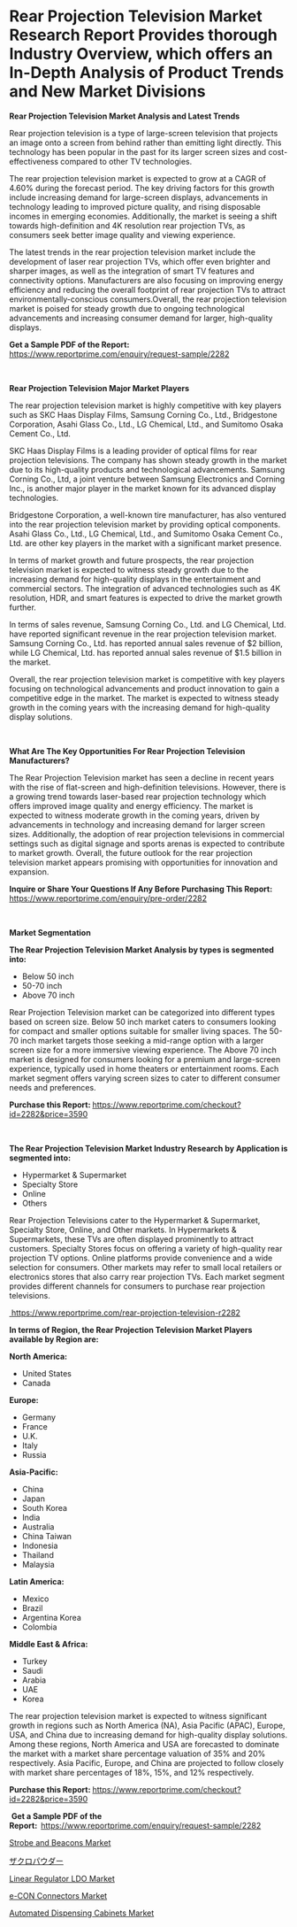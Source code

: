 <p><h1>Rear Projection Television Market Research Report Provides thorough Industry Overview, which offers an In-Depth Analysis of Product Trends and New Market Divisions</h1></p><p><strong>Rear Projection Television Market Analysis and Latest Trends</strong></p>
<p><p>Rear projection television is a type of large-screen television that projects an image onto a screen from behind rather than emitting light directly. This technology has been popular in the past for its larger screen sizes and cost-effectiveness compared to other TV technologies.</p><p>The rear projection television market is expected to grow at a CAGR of 4.60% during the forecast period. The key driving factors for this growth include increasing demand for large-screen displays, advancements in technology leading to improved picture quality, and rising disposable incomes in emerging economies. Additionally, the market is seeing a shift towards high-definition and 4K resolution rear projection TVs, as consumers seek better image quality and viewing experience.</p><p>The latest trends in the rear projection television market include the development of laser rear projection TVs, which offer even brighter and sharper images, as well as the integration of smart TV features and connectivity options. Manufacturers are also focusing on improving energy efficiency and reducing the overall footprint of rear projection TVs to attract environmentally-conscious consumers.Overall, the rear projection television market is poised for steady growth due to ongoing technological advancements and increasing consumer demand for larger, high-quality displays.</p></p>
<p><strong>Get a Sample PDF of the Report:&nbsp;</strong> <a href="https://www.reportprime.com/enquiry/request-sample/2282">https://www.reportprime.com/enquiry/request-sample/2282</a></p>
<p>&nbsp;</p>
<p><strong>Rear Projection Television Major Market Players</strong></p>
<p><p>The rear projection television market is highly competitive with key players such as SKC Haas Display Films, Samsung Corning Co., Ltd., Bridgestone Corporation, Asahi Glass Co., Ltd., LG Chemical, Ltd., and Sumitomo Osaka Cement Co., Ltd. </p><p>SKC Haas Display Films is a leading provider of optical films for rear projection televisions. The company has shown steady growth in the market due to its high-quality products and technological advancements. Samsung Corning Co., Ltd, a joint venture between Samsung Electronics and Corning Inc., is another major player in the market known for its advanced display technologies.</p><p>Bridgestone Corporation, a well-known tire manufacturer, has also ventured into the rear projection television market by providing optical components. Asahi Glass Co., Ltd., LG Chemical, Ltd., and Sumitomo Osaka Cement Co., Ltd. are other key players in the market with a significant market presence.</p><p>In terms of market growth and future prospects, the rear projection television market is expected to witness steady growth due to the increasing demand for high-quality displays in the entertainment and commercial sectors. The integration of advanced technologies such as 4K resolution, HDR, and smart features is expected to drive the market growth further.</p><p>In terms of sales revenue, Samsung Corning Co., Ltd. and LG Chemical, Ltd. have reported significant revenue in the rear projection television market. Samsung Corning Co., Ltd. has reported annual sales revenue of $2 billion, while LG Chemical, Ltd. has reported annual sales revenue of $1.5 billion in the market.</p><p>Overall, the rear projection television market is competitive with key players focusing on technological advancements and product innovation to gain a competitive edge in the market. The market is expected to witness steady growth in the coming years with the increasing demand for high-quality display solutions.</p></p>
<p>&nbsp;</p>
<p><strong>What Are The Key Opportunities For Rear Projection Television Manufacturers?</strong></p>
<p><p>The Rear Projection Television market has seen a decline in recent years with the rise of flat-screen and high-definition televisions. However, there is a growing trend towards laser-based rear projection technology which offers improved image quality and energy efficiency. The market is expected to witness moderate growth in the coming years, driven by advancements in technology and increasing demand for larger screen sizes. Additionally, the adoption of rear projection televisions in commercial settings such as digital signage and sports arenas is expected to contribute to market growth. Overall, the future outlook for the rear projection television market appears promising with opportunities for innovation and expansion.</p></p>
<p><strong>Inquire or Share Your Questions If Any Before Purchasing This Report:</strong> <a href="https://www.reportprime.com/enquiry/pre-order/2282">https://www.reportprime.com/enquiry/pre-order/2282</a></p>
<p>&nbsp;</p>
<p><strong>Market Segmentation</strong></p>
<p><strong>The Rear Projection Television Market Analysis by types is segmented into:</strong></p>
<p><ul><li>Below 50 inch</li><li>50-70 inch</li><li>Above 70 inch</li></ul></p>
<p><p>Rear Projection Television market can be categorized into different types based on screen size. Below 50 inch market caters to consumers looking for compact and smaller options suitable for smaller living spaces. The 50-70 inch market targets those seeking a mid-range option with a larger screen size for a more immersive viewing experience. The Above 70 inch market is designed for consumers looking for a premium and large-screen experience, typically used in home theaters or entertainment rooms. Each market segment offers varying screen sizes to cater to different consumer needs and preferences.</p></p>
<p><strong>Purchase this Report:&nbsp;</strong><a href="https://www.reportprime.com/checkout?id=2282&price=3590">https://www.reportprime.com/checkout?id=2282&price=3590</a></p>
<p>&nbsp;</p>
<p><strong>The Rear Projection Television Market Industry Research by Application is segmented into:</strong></p>
<p><ul><li>Hypermarket & Supermarket</li><li>Specialty Store</li><li>Online</li><li>Others</li></ul></p>
<p><p>Rear Projection Televisions cater to the Hypermarket & Supermarket, Specialty Store, Online, and Other markets. In Hypermarkets & Supermarkets, these TVs are often displayed prominently to attract customers. Specialty Stores focus on offering a variety of high-quality rear projection TV options. Online platforms provide convenience and a wide selection for consumers. Other markets may refer to small local retailers or electronics stores that also carry rear projection TVs. Each market segment provides different channels for consumers to purchase rear projection televisions.</p></p>
<p><a href="https://www.reportprime.com/rear-projection-television-r2282">&nbsp;https://www.reportprime.com/rear-projection-television-r2282</a></p>
<p><strong>In terms of Region, the Rear Projection Television Market Players available by Region are:</strong></p>
<p>
    <p> <strong> North America: </strong>
        <ul>
            <li>United States</li>
            <li>Canada</li>
        </ul>
        </p> 
    <p> <strong> Europe: </strong>
        <ul>
            <li>Germany</li>
            <li>France</li>
            <li>U.K.</li>
            <li>Italy</li>
            <li>Russia</li>
        </ul>
        </p> 
    <p> <strong> Asia-Pacific: </strong>
        <ul>
            <li>China</li>
            <li>Japan</li>
            <li>South Korea</li>
            <li>India</li>
            <li>Australia</li>
            <li>China Taiwan</li>
            <li>Indonesia</li>
            <li>Thailand</li>
            <li>Malaysia</li>
        </ul>
        </p> 
    <p> <strong> Latin America: </strong>
        <ul>
            <li>Mexico</li>
            <li>Brazil</li>
            <li>Argentina Korea</li>
            <li>Colombia</li>
        </ul>
        </p> 
    <p> <strong> Middle East & Africa: </strong>
        <ul>
            <li>Turkey</li>
            <li>Saudi</li>
            <li>Arabia</li>
            <li>UAE</li>
            <li>Korea</li>
        </ul>
    </p>
    </p>
<p><p>The rear projection television market is expected to witness significant growth in regions such as North America (NA), Asia Pacific (APAC), Europe, USA, and China due to increasing demand for high-quality display solutions. Among these regions, North America and USA are forecasted to dominate the market with a market share percentage valuation of 35% and 20% respectively. Asia Pacific, Europe, and China are projected to follow closely with market share percentages of 18%, 15%, and 12% respectively.</p></p>
<p><strong>Purchase this Report: </strong><a href="https://www.reportprime.com/checkout?id=2282&price=3590">https://www.reportprime.com/checkout?id=2282&price=3590</a></p>
<p>&nbsp;<strong>Get a Sample PDF of the Report:&nbsp;&nbsp;</strong><a href="https://www.reportprime.com/enquiry/request-sample/2282">https://www.reportprime.com/enquiry/request-sample/2282</a></p>
<p><strong></strong></p>
<p><p><a href="https://www.linkedin.com/pulse/navigating-global-strobe-beacons-market-landscape-trends-ryg1e">Strobe and Beacons Market</a></p><p><a href="https://github.com/DeonBoer2023/Market-Research-Report-List-2/blob/main/149160222054.md">ザクロパウダー</a></p><p><a href="https://github.com/ctanaka235/Market-Research-Report-List-1/blob/main/linear-regulator-ldo-market.md">Linear Regulator LDO Market</a></p><p><a href="https://medium.com/@henrykihn1922/strategic-insights-into-global-e-con-connectors-market-trends-2024-2031-covered-in-124-pages-b2c87fd784af">e-CON Connectors Market</a></p><p><a href="https://issuu.com/reportprime-2/docs/automated-dispensing-cabinets-market-size-2030.ppt">Automated Dispensing Cabinets Market</a></p></p>